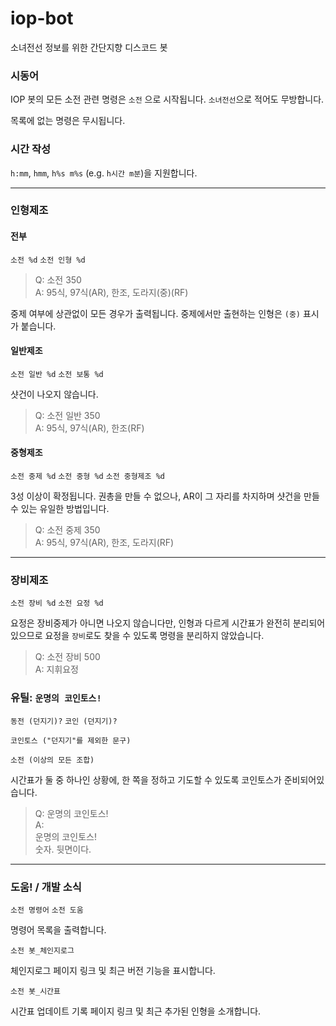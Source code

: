 # iop-bot
소녀전선 정보를 위한 간단지향 디스코드 봇

### 시동어

IOP 봇의 모든 소전 관련 명령은 `소전` 으로 시작됩니다. `소녀전선`으로 적어도 무방합니다.

목록에 없는 명령은 무시됩니다.

### 시간 작성
`h:mm`, `hmm`, `h%s m%s` (e.g. `h시간 m분`)을 지원합니다.

---
### 인형제조

#### 전부 
`소전 %d` `소전 인형 %d`

> Q: 소전 350<br/>
A: 95식, 97식(AR), 한조, 도라지(중)(RF)

중제 여부에 상관없이 모든 경우가 출력됩니다. 중제에서만 출현하는 인형은 `(중)` 표시가 붙습니다.

#### 일반제조 
`소전 일반 %d` `소전 보통 %d`

샷건이 나오지 않습니다.

> Q: 소전 일반 350<br/>
A: 95식, 97식(AR), 한조(RF)

#### 중형제조 
`소전 중제 %d` `소전 중형 %d` `소전 중형제조 %d`

3성 이상이 확정됩니다. 권총을 만들 수 없으나, AR이 그 자리를 차지하며 샷건을 만들 수 있는 유일한 방법입니다.

> Q: 소전 중제 350<br/>
A: 95식, 97식(AR), 한조, 도라지(RF)

---
### 장비제조
`소전 장비 %d` `소전 요정 %d`

요정은 장비중제가 아니면 나오지 않습니다만, 인형과 다르게 시간표가 완전히 분리되어있으므로 요정을 `장비`로도 찾을 수 있도록 명령을 분리하지 않았습니다.

> Q: 소전 장비 500<br/>
A: 지휘요정

### 유틸: `운명의 코인토스!` 

`동전 (던지기)?` `코인 (던지기)?`

`코인토스 ("던지기"를 제외한 문구)`

`소전 (이상의 모든 조합)`

시간표가 둘 중 하나인 상황에, 한 쪽을 정하고 기도할 수 있도록 코인토스가 준비되어있습니다.

> Q: 운명의 코인토스!<br/>
A:<br/>
운명의 코인토스!<br/>
숫자. 뒷면이다.

---
### 도움! / 개발 소식

`소전 명령어` `소전 도움`

명령어 목록을 출력합니다.

`소전 봇_체인지로그`

체인지로그 페이지 링크 및 최근 버전 기능을 표시합니다.

`소전 봇_시간표`

시간표 업데이트 기록 페이지 링크 및 최근 추가된 인형을 소개합니다.
